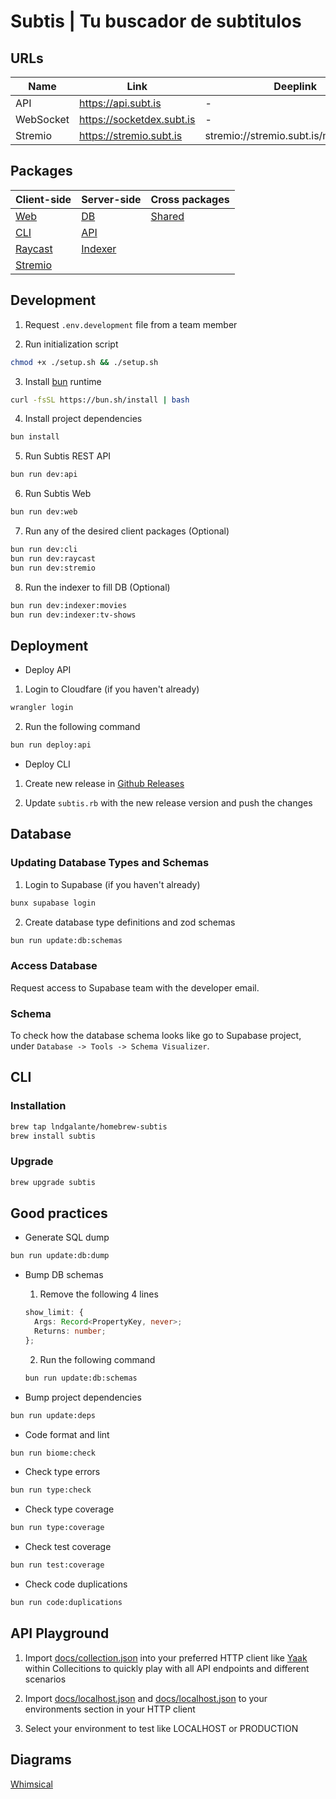 # Subtis | Tu buscador de subtitulos

## URLs

| Name    | Link                        | Deeplink  |
|---------|-----------------------------|-----------|
| API     | https://api.subt.is         | -         |
| WebSocket | https://socketdex.subt.is | -         |
| Stremio | https://stremio.subt.is     | stremio://stremio.subt.is/manifest.json         |

## Packages

| Client-side | Server-side | Cross packages |
|-------------|-------------|----------------|
| [Web](/packages/web/) | [DB](/packages/db/) | [Shared](/packages/shared/) |
| [CLI](/packages/cli/) | [API](/packages/api/) |  |
| [Raycast](/packages/raycast/) |[Indexer](/packages/indexer/)  |
| [Stremio](/packages/stremio/) |                |

## Development

1. Request `.env.development` file from a team member

2. Run initialization script

```bash
chmod +x ./setup.sh && ./setup.sh
```

3. Install [bun](https://bun.sh/) runtime

```bash
curl -fsSL https://bun.sh/install | bash
```

4. Install project dependencies

```bash
bun install
```

5. Run Subtis REST API

```bash
bun run dev:api
```

6. Run Subtis Web

```bash
bun run dev:web
```

7. Run any of the desired client packages (Optional)

```bash
bun run dev:cli
bun run dev:raycast
bun run dev:stremio
```

8. Run the indexer to fill DB (Optional)

```bash
bun run dev:indexer:movies
bun run dev:indexer:tv-shows
```

## Deployment

- Deploy API

1. Login to Cloudfare (if you haven't already)

```bash
wrangler login
```

2. Run the following command

```bash
bun run deploy:api
```

- Deploy CLI

1. Create new release in [Github Releases](https://github.com/lndgalante/homebrew-subtis/releases)

2. Update `subtis.rb` with the new release version and push the changes


## Database

### Updating Database Types and Schemas

1. Login to Supabase (if you haven't already)

```bash
bunx supabase login
```

2. Create database type definitions and zod schemas

```bash
bun run update:db:schemas
```

### Access Database

Request access to Supabase team with the developer email.

### Schema

To check how the database schema looks like go to Supabase project, under `Database -> Tools -> Schema Visualizer`.

## CLI

### Installation

```bash
brew tap lndgalante/homebrew-subtis
brew install subtis
```

### Upgrade

```bash
brew upgrade subtis
```


## Good practices

- Generate SQL dump

```bash
bun run update:db:dump
```

- Bump DB schemas

  1. Remove the following 4 lines
  ```typescript
  show_limit: {
    Args: Record<PropertyKey, never>;
    Returns: number;
  };
  ```

  2. Run the following command
  ```bash
  bun run update:db:schemas
  ```

- Bump project dependencies

```bash
bun run update:deps
```

- Code format and lint

```bash
bun run biome:check
```

- Check type errors

```bash
bun run type:check
```

- Check type coverage

```bash
bun run type:coverage
```

- Check test coverage

```bash
bun run test:coverage
```

- Check code duplications

```bash
bun run code:duplications
```

## API Playground

1. Import [docs/collection.json](/docs/collection.json) into your preferred HTTP client like [Yaak](https://yaak.app) within Collecitions to quickly play with all API endpoints and different scenarios

2. Import [docs/localhost.json](/docs/localhost.json) and [docs/localhost.json](/docs/production.json) to your environments section in your HTTP client

3. Select your environment to test like LOCALHOST or PRODUCTION

## Diagrams

[Whimsical](https://whimsical.com/Subtis-9VTuUJTU3KcGLHGbk19ioA)

